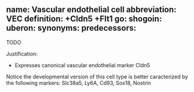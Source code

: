 name: Vascular endothelial cell
abbreviation: VEC
definition: +Cldn5 +Flt1
go:
shogoin: 
uberon:
synonyms:
predecessors:
---

TODO

Justification:

* Expresses canonical vascular endothelial marker Cldn5

Notice the developmental version of this cell type is better caracterized by the following markers:
Slc38a5, Ly6A, Cd93, Sox18, Nostrin 
